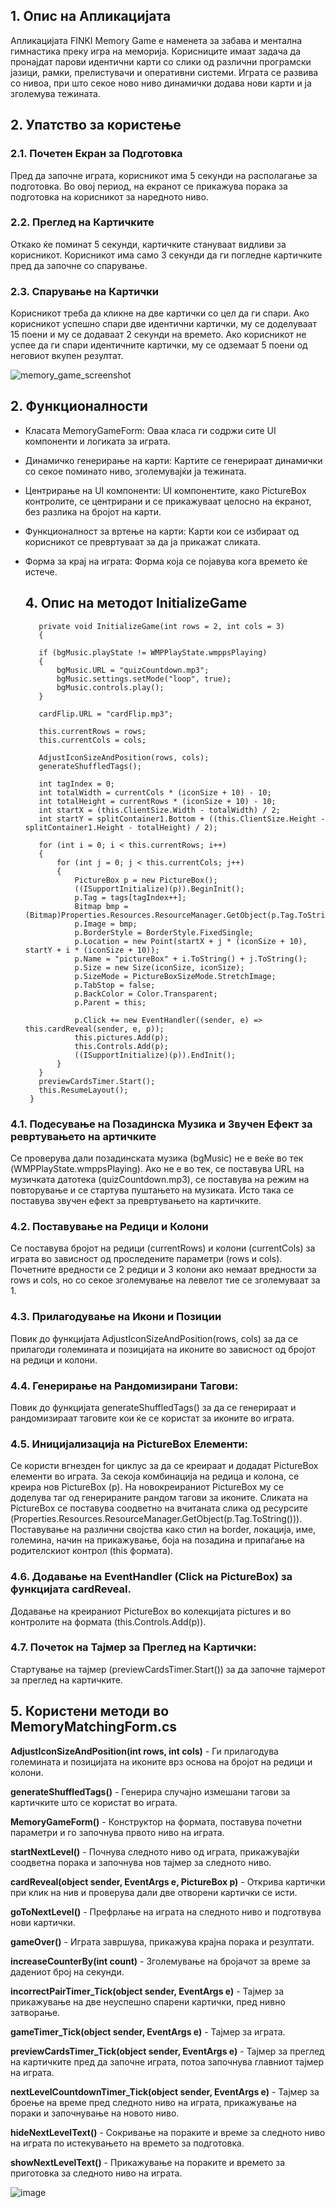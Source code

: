 ## 1. Опис на Апликацијата
Апликацијата FINKI Memory Game е наменета за забава и ментална гимнастика преку игра на меморија. Корисниците имаат задача да пронајдат парови идентични карти со слики од различни програмски јазици, рамки, прелистувачи и оперативни системи. 
Играта се развива со нивоа, при што секое ново ниво динамички додава нови карти и ја зголемува тежината.

## 2. Упатство за користење
 ### 2.1. Почетен Екран за Подготовка
Пред да започне играта, корисникот има 5 секунди на располагање за подготовка.
Во овој период, на екранот се прикажува порака за подготовка на корисникот за наредното ниво.

### 2.2. Преглед на Картичките
Откако ќе поминат 5 секунди, картичките стануваат видливи за корисникот.
Корисникот има само 3 секунди да ги погледне картичките пред да започне со спарување.

### 2.3. Спарување на Картички
Корисникот треба да кликне на две картички со цел да ги спари.
Ако корисникот успешно спари две идентични картички, му се доделуваат 15 поени и му се додаваат 2 секунди на времето.
Ако корисникот не успее да ги спари идентичните картички, му се одземаат 5 поени од неговиот вкупен резултат.

![memory_game_screenshot](https://github.com/toshevaa/FINKIMemoryGame/assets/128093561/665b96c2-c119-4b5c-ae20-475a7651aade)

## 2. Функционалности
- Класата MemoryGameForm: Оваа класа ги содржи сите UI компоненти и логиката за играта.
- Динамичко генерирање на карти: Картите се генерираат динамички со секое поминато ниво, зголемувајќи ја тежината.
- Центрирање на UI компоненти: UI компонентите, како PictureBox контролите, се центрирани и се прикажуваат целосно на екранот, без разлика на бројот на карти.
- Функционалност за вртење на карти: Карти кои се избираат од корисникот се превртуваат за да ја прикажат сликата.
- Форма за крај на играта: Форма која се појавува кога времето ќе истече.

  ## 4. Опис на методот InitializeGame

  
         private void InitializeGame(int rows = 2, int cols = 3)
         {
  
         if (bgMusic.playState != WMPPlayState.wmppsPlaying)
         {
             bgMusic.URL = "quizCountdown.mp3";
             bgMusic.settings.setMode("loop", true);
             bgMusic.controls.play();
         }

         cardFlip.URL = "cardFlip.mp3";

         this.currentRows = rows;
         this.currentCols = cols;

         AdjustIconSizeAndPosition(rows, cols);
         generateShuffledTags();

         int tagIndex = 0;
         int totalWidth = currentCols * (iconSize + 10) - 10;
         int totalHeight = currentRows * (iconSize + 10) - 10;
         int startX = (this.ClientSize.Width - totalWidth) / 2;
         int startY = splitContainer1.Bottom + ((this.ClientSize.Height - splitContainer1.Height - totalHeight) / 2);

         for (int i = 0; i < this.currentRows; i++)
         {
             for (int j = 0; j < this.currentCols; j++)
             {
                 PictureBox p = new PictureBox();
                 ((ISupportInitialize)(p)).BeginInit();
                 p.Tag = tags[tagIndex++];
                 Bitmap bmp = (Bitmap)Properties.Resources.ResourceManager.GetObject(p.Tag.ToString());
                 p.Image = bmp;
                 p.BorderStyle = BorderStyle.FixedSingle;
                 p.Location = new Point(startX + j * (iconSize + 10), startY + i * (iconSize + 10));
                 p.Name = "pictureBox" + i.ToString() + j.ToString();
                 p.Size = new Size(iconSize, iconSize);
                 p.SizeMode = PictureBoxSizeMode.StretchImage;
                 p.TabStop = false;
                 p.BackColor = Color.Transparent;
                 p.Parent = this;
     
                 p.Click += new EventHandler((sender, e) => this.cardReveal(sender, e, p));
                 this.pictures.Add(p);
                 this.Controls.Add(p);
                 ((ISupportInitialize)(p)).EndInit();
             }
         }
         previewCardsTimer.Start();
         this.ResumeLayout();
       }


### 4.1. Подесување на Позадинска Музика и Звучен Ефект за ревртувањето на артичките
  Се проверува дали позадинската музика (bgMusic) не е веќе во тек (WMPPlayState.wmppsPlaying).
  Ако не е во тек, се поставува URL на музичката датотека (quizCountdown.mp3), се поставува на режим на повторување и се стартува пуштањето на музиката. Исто така се поставува звучен ефект за превртувањето на картичките.

### 4.2. Поставување на Редици и Колони
  Се поставува бројот на редици (currentRows) и колони (currentCols) за играта во зависност од проследените параметри (rows и cols). Почетните вредности се 2 редици и 3 колони ако немаат вредности за rows и cols, но со секое зголемување на левелот тие се зголемуваат за 1.
  
  ### 4.3. Прилагодување на Икони и Позиции
  Повик до функцијата AdjustIconSizeAndPosition(rows, cols) за да се прилагоди големината и позицијата на иконите во зависност од бројот на редици и колони.
  
  ### 4.4. Генерирање на Рандомизирани Тагови:
  Повик до функцијата generateShuffledTags() за да се генерираат и рандомизираат таговите кои ќе се користат за иконите во играта.

### 4.5. Иницијализација на PictureBox Елементи:
  Се користи вгнезден for циклус за да се креираат и додадат PictureBox елементи во играта.
  За секоја комбинација на редица и колона, се креира нов PictureBox (p).
  На новокреираниот PictureBox му се доделува таг од генерираните рандом тагови за иконите.
  Сликата на PictureBox се поставува соодветно на вчитаната слика од ресурсите (Properties.Resources.ResourceManager.GetObject(p.Tag.ToString())).
  Поставување на различни својства како стил на border, локација, име, големина, начин на прикажување, боја на позадина и припаѓање на родителскиот контрол (this формата).

### 4.6. Додавање на EventHandler (Click на PictureBox) за функцијата cardReveal.
  Додавање на креираниот PictureBox во колекцијата pictures и во контролите на формата (this.Controls.Add(p)).

### 4.7. Почеток на Тајмер за Преглед на Картички:
  Стартување на тајмер (previewCardsTimer.Start()) за да започне тајмерот за преглед на картичките.

 ## 5. Користени методи во MemoryMatchingForm.cs
**AdjustIconSizeAndPosition(int rows, int cols)** - Ги прилагодува големината и позицијата на иконите врз основа на бројот на редици и колони.

**generateShuffledTags()** - Генерира случајно измешани тагови за картичките што се користат во играта.

**MemoryGameForm()** - Конструктор на формата, поставува почетни параметри и го започнува првото ниво на играта.

**startNextLevel()** - Почнува следното ниво од играта, прикажувајќи соодветна порака и започнува нов тајмер за следното ниво.

**cardReveal(object sender, EventArgs e, PictureBox p)** - Открива картички при клик на нив и проверува дали две отворени картички се исти.

**goToNextLevel()** - Префрлање на играта на следното ниво и подготвува нови картички.

**gameOver()** - Играта завршува, прикажува крајна порака и резултати.

**increaseCounterBy(int count)** - Зголемување на бројачот за време за дадениот број на секунди.

**incorrectPairTimer_Tick(object sender, EventArgs e)**  - Тајмер за прикажување на две неуспешно спарени картички, пред нивно затворање.

**gameTimer_Tick(object sender, EventArgs e)** - Тајмер за играта.

**previewCardsTimer_Tick(object sender, EventArgs e)**  - Тајмер за преглед на картичките пред да започне играта, потоа започнува главниот тајмер на играта.

**nextLevelCountdownTimer_Tick(object sender, EventArgs e)**  - Тајмер за броење на време пред следното ниво на играта, прикажување на пораки и започнување на новото ниво.

**hideNextLevelText()** - Сокривање на пораките и време за следното ниво на играта по истекувањето на времето за подготовка.

**showNextLevelText()**  - Прикажување на пораките и времето за приготовка за следното ниво на играта.

![image](https://github.com/toshevaa/FINKIMemoryGame/assets/128093561/0c40dc3f-e11b-436a-8174-5c7be451da50)

 
 


  



